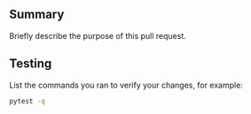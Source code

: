 ## Summary
Briefly describe the purpose of this pull request.

## Testing
List the commands you ran to verify your changes, for example:

```bash
pytest -q
```
